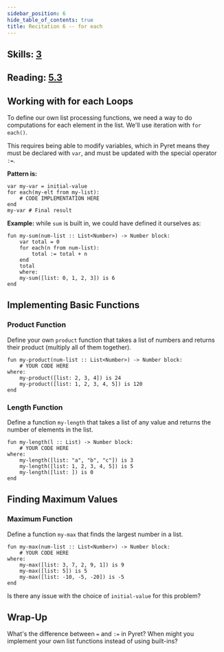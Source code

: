 ```yaml
---
sidebar_position: 6
hide_table_of_contents: true
title: Recitation 6 -- for each
---
```


## Skills: [3](/skills/#(3))

## Reading: [5.3](https://dcic-world.org/2024-09-03/recursive-data.html)

## Working with for each Loops

To define our own list processing functions, we need a way to do computations for each element in the list. We'll use iteration with `for each()`.

This requires being able to modify variables, which in Pyret means they must be declared with `var`, and must be updated with the special operator `:=`.

**Pattern is:**

```pyret
var my-var = initial-value
for each(my-elt from my-list):
    # CODE IMPLEMENTATION HERE
end
my-var # Final result
```

**Example:** while `sum` is built in, we could have defined it ourselves as:

```pyret
fun my-sum(num-list :: List<Number>) -> Number block:
    var total = 0
    for each(n from num-list):
        total := total + n
    end
    total
    where:
    my-sum([list: 0, 1, 2, 3]) is 6
end
```

## Implementing Basic Functions

### Product Function

Define your own `product` function that takes a list of numbers and returns their product (multiply all of them together).

```pyret
fun my-product(num-list :: List<Number>) -> Number block:
    # YOUR CODE HERE
where:
    my-product([list: 2, 3, 4]) is 24
    my-product([list: 1, 2, 3, 4, 5]) is 120
end
```

### Length Function

Define a function `my-length` that takes a list of any value and returns the number of elements in the list.

```pyret
fun my-length(l :: List) -> Number block:
    # YOUR CODE HERE
where:
    my-length([list: "a", "b", "c"]) is 3
    my-length([list: 1, 2, 3, 4, 5]) is 5
    my-length([list: ]) is 0
end
```

## Finding Maximum Values

### Maximum Function

Define a function `my-max` that finds the largest number in a list.

```pyret
fun my-max(num-list :: List<Number>) -> Number block:
    # YOUR CODE HERE
where:
    my-max([list: 3, 7, 2, 9, 1]) is 9
    my-max([list: 5]) is 5
    my-max([list: -10, -5, -20]) is -5
end
```

Is there any issue with the choice of `initial-value` for this problem?

## Wrap-Up

What's the difference between `=` and `:=` in Pyret? When might you implement your own list functions instead of using built-ins?